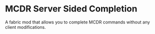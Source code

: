 # MCDR Server Sided Completion

A fabric mod that allows you to complete MCDR commands without any client modifications.

